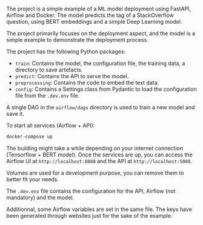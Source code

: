 The project is a simple example of a ML model deployment using FastAPI, Airflow and Docker. The model predicts the tag of a StackOverflow question, using BERT embeddings and a simple Deep Learning model. 

The project primarily focuses on the deployment aspect, and the model is a simple example to demonstrate the deployment process.

The project has the following Python packages:
- `train`: Contains the model, the configuration file, the training data, a directory to save artefacts.
- `predict`: Contains the API to serve the model.
- `preprocessing`: Contains the code to embed the text data.
- `config`: Contains a Settings class from Pydantic to load the configuration file from the `.dev.env` file.

A single DAG in the `airflow/dags` directory is used to train a new model and save it.

To start all services (Airflow + API):

```bash
docker-compose up
```

The building might take a while depending on your internet connection (Tensorflow + BERT model). 
Once the services are up, you can access the Airflow UI at `http://localhost:8080` and the API at `http://localhost:5000`.


Volumes are used for a development purpose, you can remove them to better fit your needs.

The `.dev.env` file contains the configuration for the API, Airflow (not mandatory) and the model.

Additionnal, some Airflow variables are set in the same file. The keys have been generated through websites just for the sake of the example.
